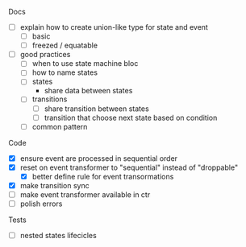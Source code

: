 Docs
* [ ] explain how to create union-like type for state and event
  * [ ] basic
  * [ ] freezed / equatable
* [ ] good practices
  - [ ] when to use state machine bloc
  - [ ] how to name states
  - [ ] states 
    - share data between states
  - [ ] transitions
    - [ ] share transition between states
    - [ ] transition that choose next state based on condition
  - [ ] common pattern

Code
* [X] ensure event are processed in sequential order
* [X] reset on event transformer to "sequential" instead of "droppable"
  - [X] better define rule for event transormations
* [X] make transition sync
* [ ] make event transformer available in ctr
* [ ] polish errors

Tests
* [ ] nested states lifecicles


